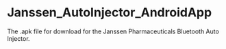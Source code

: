 # Janssen_AutoInjector_AndroidApp
The .apk file for download for the Janssen Pharmaceuticals Bluetooth Auto Injector.
